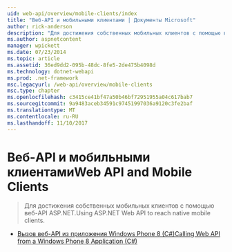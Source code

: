 ```yaml
---
uid: web-api/overview/mobile-clients/index
title: "Веб-API и мобильными клиентами | Документы Microsoft"
author: rick-anderson
description: "Для достижения собственных мобильных клиентов с помощью веб-API ASP.NET."
ms.author: aspnetcontent
manager: wpickett
ms.date: 07/23/2014
ms.topic: article
ms.assetid: 36ed9dd2-095b-48dc-8fe5-2de475b4098d
ms.technology: dotnet-webapi
ms.prod: .net-framework
msc.legacyurl: /web-api/overview/mobile-clients
msc.type: chapter
ms.openlocfilehash: c3415ce41bf47a50b46bf72951955a04c617bab7
ms.sourcegitcommit: 9a9483aceb34591c97451997036a9120c3fe2baf
ms.translationtype: MT
ms.contentlocale: ru-RU
ms.lasthandoff: 11/10/2017
---
```

<a name="web-api-and-mobile-clients"></a><span data-ttu-id="7caaa-103">Веб-API и мобильными клиентами</span><span class="sxs-lookup"><span data-stu-id="7caaa-103">Web API and Mobile Clients</span></span>
====================
> <span data-ttu-id="7caaa-104">Для достижения собственных мобильных клиентов с помощью веб-API ASP.NET.</span><span class="sxs-lookup"><span data-stu-id="7caaa-104">Using ASP.NET Web API to reach native mobile clients.</span></span>


- [<span data-ttu-id="7caaa-105">Вызов веб-API из приложения Windows Phone 8 (C#)</span><span class="sxs-lookup"><span data-stu-id="7caaa-105">Calling Web API from a Windows Phone 8 Application (C#)</span></span>](calling-web-api-from-a-windows-phone-8-application.md)
